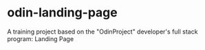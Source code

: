 # odin-landing-page
A training project based on the "OdinProject" developer's full stack program: Landing Page
